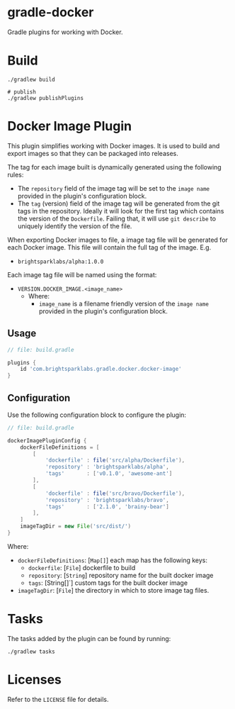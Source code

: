 # gradle-docker

Gradle plugins for working with Docker.

# Build

```shell
./gradlew build

# publish
./gradlew publishPlugins
```

# Docker Image Plugin

This plugin simplifies working with Docker images. It is used to build and
export images so that they can be packaged into releases.

The tag for each image built is dynamically generated using the following
rules:
- The `repository` field of the image tag will be set to the `image name`
  provided in the plugin's configuration block.
- The `tag` (version) field of the image tag will be generated from the git
  tags in the repository. Ideally it will look for the first tag which contains
  the version of the `Dockerfile`. Failing that, it will use `git describe` to
  uniquely identify the version of the file.

When exporting Docker images to file, a image tag file will be generated for
each Docker image. This file will contain the full tag of the image. E.g.

- `brightsparklabs/alpha:1.0.0`

Each image tag file will be named using the format:

- `VERSION.DOCKER_IMAGE.<image_name>`
    - Where:
        - `image_name` is a filename friendly version of the `image name`
          provided in the plugin's configuration block.

## Usage

```groovy
// file: build.gradle

plugins {
    id 'com.brightsparklabs.gradle.docker.docker-image'
}
```

## Configuration

Use the following configuration block to configure the plugin:

```groovy
// file: build.gradle

dockerImagePluginConfig {
    dockerFileDefinitions = [
        [
            'dockerfile' : file('src/alpha/Dockerfile'),
            'repository' : 'brightsparklabs/alpha',
            'tags'       : ['v0.1.0', 'awesome-ant']
        ],
        [
            'dockerfile' : file('src/bravo/Dockerfile'),
            'repository' : 'brightsparklabs/bravo',
            'tags'       : ['2.1.0', 'brainy-bear']
        ],
    ]
    imageTagDir = new File('src/dist/')
}
```

Where:

- `dockerFileDefinitions`: [`Map[]`] each map has the following keys:
    - `dockerfile`: [`File`] dockerfile to build
    - `repository`: [`String`] repository name for the built docker image
    - `tags`: [String[]`] custom tags for the built docker image
- `imageTagDir`: [`File`] the directory in which to store image tag files.

# Tasks

The tasks added by the plugin can be found by running:

```shell
./gradlew tasks
```

# Licenses

Refer to the `LICENSE` file for details.

